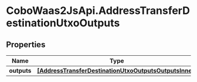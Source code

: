 # CoboWaas2JsApi.AddressTransferDestinationUtxoOutputs

## Properties

Name | Type | Description | Notes
------------ | ------------- | ------------- | -------------
**outputs** | [**[AddressTransferDestinationUtxoOutputsOutputsInner]**](AddressTransferDestinationUtxoOutputsOutputsInner.md) |  | [optional] 



